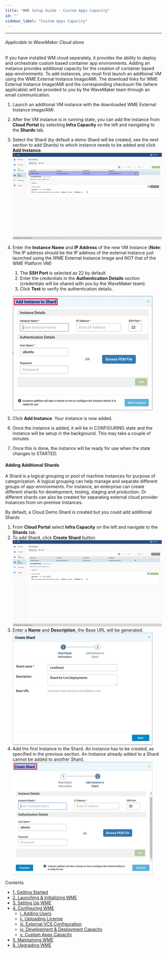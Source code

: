```yaml
---
title: "WME Setup Guide - Custom Apps Capacity"
id: ""
sidebar_label: "Custom Apps Capacity"
---
```

---

###### Applicable to WaveMaker Cloud alone

If you have installed WM cloud separately, it provides the ability to deploy and orchestrate custom based container app environments. Adding an instance provides additional capacity for the creation of container based app-environments. To add instances, you must first launch an additional VM using the WME External Instance Image/AMI. The download links for WME External Instance Image/AMI and the corresponding checksum file (where applicable) will be provided to you by the WaveMaker team through an email communication.

1. Launch an additional VM instance with the downloaded WME External Instance image/AMI.
2. After the VM instance is in running state, you can add the instance from **Cloud Portal** by selecting **Infra Capacity** on the left and navigating to the **Shards** tab.
3. Select the Shard (by default a demo Shard will be created, see the next section to add Shards) to which instance needs to be added and click **Add Instance**. [![](/learn/assets/WME_instance1.png)](/learn/assets/WME_instance1.png)
4. Enter the **Instance Name** and **IP Address** of the new VM Instance (**Note**: The IP address should be the IP address of the external instance just launched using the WME External Instance Image and NOT that of the WME Platform VM)
    
    1. The **SSH Port** is selected as 22 by default
    2. Enter the credentials in the **Authentication Details** section (credentials will be shared with you by the WaveMaker team).
    3. Click **Test** to verify the authentication details.
    
    [![](/learn/assets/WME_instance2.png)](/learn/assets/WME_instance2.png)
5. Click **Add Instance**. Your instance is now added.
6. Once the instance is added, it will be in CONFIGURING state and the instance will be setup in the background. This may take a couple of minutes
7. Once this is done, the instance will be ready for use when the state changes to STARTED.

#### Adding Additional Shards

A Shard is a logical grouping or pool of machine instances for purpose of categorization. A logical grouping can help manage and separate different groups of app-environments. For instance, an enterprise can create different shards for development, testing, staging and production. Or different shards can also be created for separating external cloud provider instances from on-premise instances.

By default, a Cloud Demo Shard is created but you could add additional Shards

1. From **Cloud Portal** select **Infra Capacity** on the left and navigate to the **Shards** tab.
2. To add Shard, click **Create Shard** button [![](/learn/assets/WME_shard1.png)](/learn/assets/WME_shard1.png)
3. Enter a **Name** and **Description**, the Base URL will be generated. [![](/learn/assets/WME_shard2.png)](/learn/assets/WME_shard2.png)
4. Add the first Instance to the Shard. An instance has to be created, as specified in the previous section. An Instance already added to a Shard cannot be added to another Shard. [![](/learn/assets/WME_shard3.png)](/learn/assets/WME_shard3.png)

Contents

- [1\. Getting Started](/learn/installation/wavemaker-enterprise-setup-guide/)
- [2\. Launching & Initializing WME](/learn/installation/wme-setup-guide-launch-initialize/)
- [3\. Setting Up WME](/learn/installation/wme-setup-guide-access-setting/)
- [4\. Configuring WME](/learn/installation/wme-setup-guide-configuration/)
    - [i. Adding Users](/learn/installation/wme-setup-guide-configuration/#adding-users)
    - [ii. Uploading License](/learn/installation/wme-setup-guide-configuration/#uploading-license)
    - [iii. External VCS Configuration](/learn/installation/wme-setup-guide-add-external-vcs-configuration/)
    - [iv. Development & Deployment Capacity](/learn/installation/wme-setup-guide-increasing-development-deployment-capacity/)
    - [v. Custom Apps Capacity](#)
- [5\. Maintaining WME](/learn/installation/wme-setup-guide-maintenance/)
- [6\. Upgrading WME](/learn/installation/wme-setup-guide-upgrading/)
